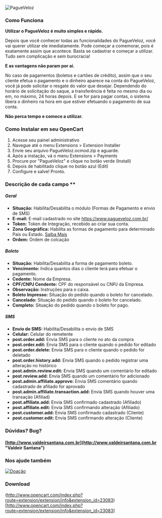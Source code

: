![PagueVeloz](https://www.pagueveloz.com.br/Content/Img/logo-pagueveloz-topo_03.png)

### Como Funciona
**Utilizar o PagueVeloz é muito simples e rápido.**

Depois que você conhecer todas as funcionalidades do PagueVeloz, você vai querer utilizar ele imediatamente. Pode começar a comemorar, pois é exatamente assim que acontece. Basta se cadastrar e começar a utilizar. Tudo sem complicação e sem burocracia!

**E as vantagens não param por aí.**

No caso de pagamentos (boletos e cartões de crédito), assim que o seu cliente efetua o pagamento e o dinheiro aparece na conta do PagueVeloz, você já pode solicitar o resgate do valor que desejar. Dependendo do horário de solicitação do saque, a transferência é feita no mesmo dia ou em, no máximo, 24 horas depois. E se for para pagar contas, o sistema libera o dinheiro na hora em que estiver efetuando o pagamento de sua conta.

**Não perca tempo e comece a utilizar.**


### Como Instalar em seu OpenCart
<ol>
<li>Acesse seu painel administrativo</li>
<li>Navegue até o menu Extensions > Extension Installer</li>
<li>Envie seu arquivo PagueVeloz.ocmod.zip e aguarde.</li>
<li>Após a instação, vá o menu Extensions > Payments</li>
<li>Procure por "PagueVeloz" e clique no botão verde (Install)</li>
<li>Depois de habilitado clique no botão azul (Edit)</li>
<li>Configure e salve! Pronto.</li>
</ol>

### Descrição de cada campo **
##### Geral
* **Situação:** Habilita/Desabilita o módulo (Formas de Pagamento e envio de SMS)
* **E-mail:** E-mail cadastrado no site https://www.pagueveloz.com.br/
* **Token:** Token de Integração, recebido ao criar sua conta.
* **Zona Geográfica:** Habilita as formas de pagamento para determinado País ou Estado. [Saíba Mais](http://docs.opencart.com/system/localisation/geo-zone/)
* **Ordem:** Ordem de colcação

##### Boleto
* **Situação:** Habilita/Desabilita a forma de pagamento boleto.
* **Vencimento:** Indica quantos dias o cliente terá para efetuar o pagamento.
* **Cedente:** Nome da Empresa.
* **CPF/CNPJ Cendente:** CPF do responsável ou CNPJ da Empresa.
* **Observação:** Instruções para o caixa.
* **Boleto Impresso:** Situação do pedido quando o boleto for cancelado.
* **Cancelado:** Situação do pedido quando o boleto for cancelado.
* **Completo:** Situação  do pedido quando o boleto for pago.

##### SMS
* **Envio de SMS:** Habilita/Desabilita o envio de SMS
* **Celular:** Celular do remetente
* **post.order.add:** Envia SMS para o cliente no ato da compra
* **post.order.edit:** Envia SMS para o cliente quando o pedido for editado
* **post.order.delete:** Envia SMS para o cliente quando o pedido for deletado
* **post.order.history.add:** Envia SMS quando o pedido registrar uma alteração no histórico
* **post.admin.review.edit:** Envia SMS quando um comentário for editado
* **post.review.add:** Envia SMS quando um comentário for adicionado
* **post.admin.affiliate.approve:** Envia SMS comentário quando cadastrado de afiliado for aprovado
* **post.admin.affiliate.transaction.add:** Envia SMS quando houver uma transação (Afiliad)
* **post.affiliate.add:** Envia SMS confirmado cadastrado (Afiliado)
* **post.affiliate.edit:** Envia SMS confirmando alteração (Afiliado)
* **post.customer.add:** Envia SMS confirmado cadastrado (Cliente)
* **post.customer.edit:** Envia SMS confirmando alteração (Cliente)

### Dúvidas? Bug?
#### [http://www.valdeirsantana.com.br](http://www.valdeirsantana.com.br "Valdeir Santana")

### Nos ajude também
[![Doação](https://www.paypalobjects.com/pt_BR/BR/i/btn/btn_donateCC_LG.gif)](https://www.paypal.com/cgi-bin/webscr?cmd=_s-xclick&hosted_button_id=HUBL785QDAXXG)

### Download
(http://www.opencart.com/index.php?route=extension/extension/info&extension_id=23083)[http://www.opencart.com/index.php?route=extension/extension/info&extension_id=23083]